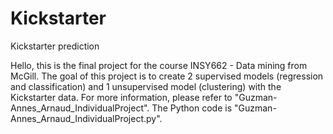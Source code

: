# Kickstarter
Kickstarter prediction

Hello, this is the final project for the course INSY662 - Data mining from McGill. The goal of this project is to create 2 supervised models (regression and classification) and 1 unsupervised model (clustering) with the Kickstarter data. 
For more information, please refer to "Guzman-Annes_Arnaud_IndividualProject". The Python code is "Guzman-Annes_Arnaud_IndividualProject.py".
